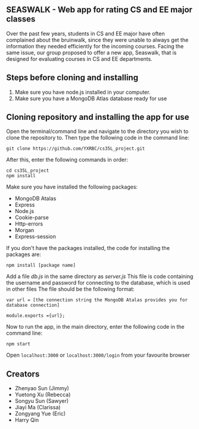 ## SEASWALK - Web app for rating CS and EE major classes
Over the past few years, students in CS and EE major have often complained about the bruinwalk, since they were unable to always get the information they needed efficiently for the incoming courses. Facing the same issue, our group proposed to offer a new app, Seaswalk, that is designed for evaluating courses in CS and EE departments.

## Steps before cloning and installing
1. Make sure you have node.js installed in your computer. 
2. Make sure you have a MongoDB Atlas database ready for use

## Cloning repository and installing the app for use
Open the terminal/command line and navigate to the directory you wish to clone the repository to. Then type the following code in the command line:
```
git clone https://github.com/YXRBC/cs35L_project.git
```

After this, enter the following commands in order:
```
cd cs35L_project
npm install
```

Make sure you have installed the following packages:
- MongoDB Atalas
- Express
- Node.js
- Cookie-parse
- Http-errors
- Morgan
- Express-session

If you don't have the packages installed, the code for installing the packages are:
```
npm install [package name]
```

Add a file *db.js* in the same directory as *server.js*
This file is code containing the username and password for connecting to the database, which is used in other files
The file should be the following format:
```
var url = [the connection string the MongoDB Atalas provides you for database connection]

module.exports ={url};
```

Now to run the app, in the main directory, enter the following code in the command line:
```
npm start
```
Open `localhost:3000` or `localhost:3000/login` from your favourite browser

## Creators
-  Zhenyao Sun (Jimmy)
-  Yuetong Xu (Rebecca)
-  Songyu Sun (Sawyer)
-  Jiayi Ma (Clarissa)
-  Zongyang Yue (Eric)
-  Harry Qin

